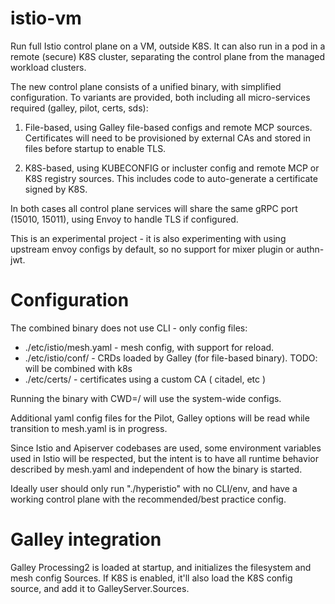 # istio-vm

Run full Istio control plane on a VM, outside K8S. It can also run in a pod in a remote (secure) K8S cluster, separating
the control plane from the managed workload clusters.

The new control plane consists of a unified binary, with simplified configuration. To variants are provided, both
including all micro-services required (galley, pilot, certs, sds):

1. File-based, using Galley file-based configs and remote MCP sources. Certificates will need to be 
provisioned by external CAs and stored in files before startup to enable TLS.

2. K8S-based, using KUBECONFIG or incluster config and remote MCP or K8S registry sources. This includes
code to auto-generate a certificate signed by K8S.

In both cases all control plane services will share the same gRPC port (15010, 15011), using Envoy to handle
TLS if configured. 

This is an experimental project - it is also experimenting with using upstream envoy configs by default, so no support 
for mixer plugin or authn-jwt.  

# Configuration

The combined binary does not use CLI - only config files:

- ./etc/istio/mesh.yaml - mesh config, with support for reload. 
- ./etc/istio/conf/ - CRDs loaded by Galley (for file-based binary). TODO: will be combined with k8s
- ./etc/certs/ - certificates using a custom CA ( citadel, etc )

Running the binary with CWD=/ will use the system-wide configs.

Additional yaml config files for the Pilot, Galley options will be read while transition to mesh.yaml is in progress.

Since Istio and Apiserver codebases are used, some environment variables used in Istio will be respected, but 
the intent is to have all runtime behavior described by mesh.yaml and independent of how the binary is started.

Ideally user should only run "./hyperistio" with no CLI/env, and have a working control plane with the 
recommended/best practice config. 


# Galley integration

Galley Processing2 is loaded at startup, and initializes the filesystem and mesh config Sources. If K8S is enabled,
it'll also load the K8S config source, and add it to GalleyServer.Sources.
